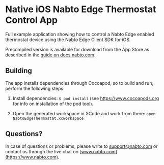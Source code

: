 # Native iOS Nabto Edge Thermostat Control App

Full example application showing how to control a Nabto Edge enabled thermostat device using the Nabto Edge Client SDK for iOS.

Precompiled version is available for download from the App Store as described in the [guide on docs.nabto.com](https://docs.nabto.com/developer/guides/platforms/ios/thermostat.html).

## Building

The app installs dependencies through Cocoapod, so to build and run, perform the following steps:

1. Install dependencies: `$ pod install` (see https://www.cocoapods.org for info on installation of the pod tool).

2. Open the generated workspace in XCode and work from there: `open NabtoEdgeThermostat.xcworkspace`

## Questions?

In case of questions or problems, please write to support@nabto.com or contact us through the live chat on [www.nabto.com](https://www.nabto.com).